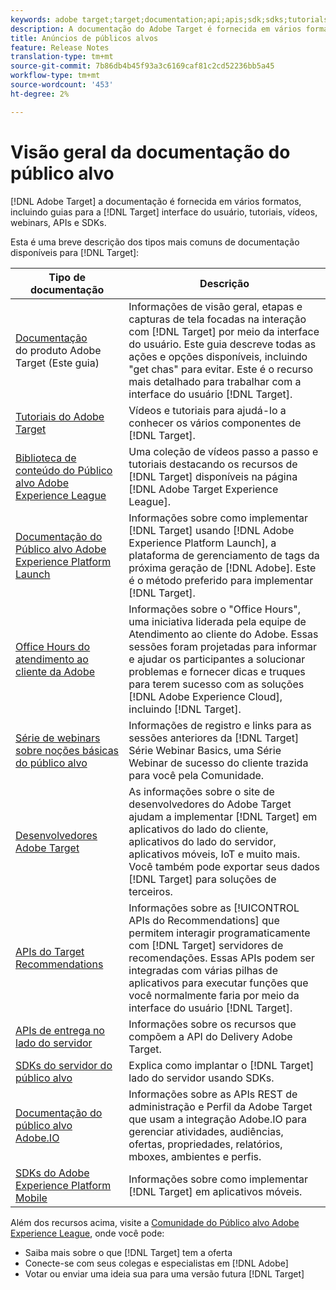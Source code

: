 ```yaml
---
keywords: adobe target;target;documentation;api;apis;sdk;sdks;tutorials;doc;documentation
description: A documentação do Adobe Target é fornecida em vários formatos, incluindo visões gerais, tutoriais e guias para a interface do usuário, SKDs e APIs.
title: Anúncios de públicos alvos
feature: Release Notes
translation-type: tm+mt
source-git-commit: 7b86db4b45f93a3c6169caf81c2cd52236bb5a45
workflow-type: tm+mt
source-wordcount: '453'
ht-degree: 2%

---
```



# Visão geral da documentação do público alvo

[!DNL Adobe Target] a documentação é fornecida em vários formatos, incluindo guias para a  [!DNL Target] interface do usuário, tutoriais, vídeos, webinars, APIs e SDKs.

Esta é uma breve descrição dos tipos mais comuns de documentação disponíveis para [!DNL Target]:

| Tipo de documentação | Descrição |
| --- | --- |
| [Documentação](/help/target-home.md)<br> do produto Adobe Target (Este guia) | Informações de visão geral, etapas e capturas de tela focadas na interação com [!DNL Target] por meio da interface do usuário. Este guia descreve todas as ações e opções disponíveis, incluindo &quot;get chas&quot; para evitar. Este é o recurso mais detalhado para trabalhar com a interface do usuário [!DNL Target]. |
| [Tutoriais do Adobe Target](https://experienceleague.adobe.com/docs/target-learn/tutorials/overview.html) | Vídeos e tutoriais para ajudá-lo a conhecer os vários componentes de [!DNL Target]. |
| [Biblioteca de conteúdo do Público alvo Adobe Experience League](https://guided.adobe.com/#recommended/solutions/target) | Uma coleção de vídeos passo a passo e tutoriais destacando os recursos de [!DNL Target] disponíveis na página [!DNL Adobe Target Experience League]. |
| [Documentação do Público alvo Adobe Experience Platform Launch](/help/c-implementing-target/c-implementing-target-for-client-side-web/how-to-deployatjs/cmp-implementing-target-using-adobe-launch.md) | Informações sobre como implementar [!DNL Target] usando [!DNL Adobe Experience Platform Launch], a plataforma de gerenciamento de tags da próxima geração de [!DNL Adobe]. Este é o método preferido para implementar [!DNL Target]. |
| [Office Hours do atendimento ao cliente da Adobe](/help/cmp-resources-and-contact-information.md#concept_58EA30379D3B48C4848BA2A8C464A5B7) | Informações sobre o &quot;Office Hours&quot;, uma iniciativa liderada pela equipe de Atendimento ao cliente do Adobe. Essas sessões foram projetadas para informar e ajudar os participantes a solucionar problemas e fornecer dicas e truques para terem sucesso com as soluções [!DNL Adobe Experience Cloud], incluindo [!DNL Target]. |
| [Série de webinars sobre noções básicas do público alvo](https://landing.adobe.com/acs/2018/na/adobe-target/registration.html) | Informações de registro e links para as sessões anteriores da [!DNL Target] Série Webinar Basics, uma Série Webinar de sucesso do cliente trazida para você pela Comunidade. |
| [Desenvolvedores Adobe Target](http://developers.adobetarget.com/) | As informações sobre o site de desenvolvedores do Adobe Target ajudam a implementar [!DNL Target] em aplicativos do lado do cliente, aplicativos do lado do servidor, aplicativos móveis, IoT e muito mais. Você também pode exportar seus dados [!DNL Target] para soluções de terceiros. |
| [APIs do Target Recommendations](https://developers.adobetarget.com/api/recommendations/) | Informações sobre as [!UICONTROL APIs do Recommendations] que permitem interagir programaticamente com [!DNL Target] servidores de recomendações. Essas APIs podem ser integradas com várias pilhas de aplicativos para executar funções que você normalmente faria por meio da interface do usuário [!DNL Target]. |
| [APIs de entrega no lado do servidor](https://developers.adobetarget.com/api/delivery-api/) | Informações sobre os recursos que compõem a API do Delivery Adobe Target. |
| [SDKs do servidor do público alvo](https://adobetarget-sdks.gitbook.io/docs/) | Explica como implantar o [!DNL Target] lado do servidor usando SDKs. |
| [Documentação do público alvo Adobe.IO](http://developers.adobetarget.com/api/#introduction) | Informações sobre as APIs REST de administração e Perfil da Adobe Target que usam a integração Adobe.IO para gerenciar atividades, audiências, ofertas, propriedades, relatórios, mboxes, ambientes e perfis. |
| [SDKs do Adobe Experience Platform Mobile](https://aep-sdks.gitbook.io/docs/using-mobile-extensions/adobe-target) | Informações sobre como implementar [!DNL Target] em aplicativos móveis. |

Além dos recursos acima, visite a [Comunidade do Público alvo Adobe Experience League](https://experienceleaguecommunities.adobe.com/t5/adobe-target/ct-p/adobe-target-community), onde você pode:

* Saiba mais sobre o que [!DNL Target] tem a oferta
* Conecte-se com seus colegas e especialistas em [!DNL Adobe]
* Votar ou enviar uma ideia sua para uma versão futura [!DNL Target]